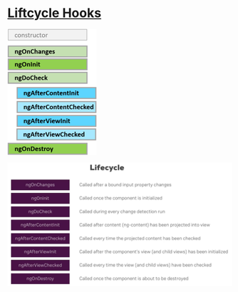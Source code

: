 # [Liftcycle Hooks](https://angular.io/guide/lifecycle-hooks#lifecycle-hooks)

![text](./_images/001.png)

![text](./_images/002.png)
